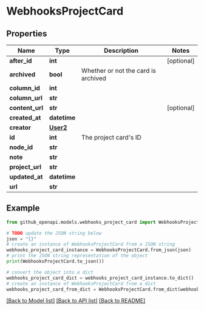 # WebhooksProjectCard


## Properties

Name | Type | Description | Notes
------------ | ------------- | ------------- | -------------
**after_id** | **int** |  | [optional] 
**archived** | **bool** | Whether or not the card is archived | 
**column_id** | **int** |  | 
**column_url** | **str** |  | 
**content_url** | **str** |  | [optional] 
**created_at** | **datetime** |  | 
**creator** | [**User2**](User2.md) |  | 
**id** | **int** | The project card&#39;s ID | 
**node_id** | **str** |  | 
**note** | **str** |  | 
**project_url** | **str** |  | 
**updated_at** | **datetime** |  | 
**url** | **str** |  | 

## Example

```python
from github_openapi.models.webhooks_project_card import WebhooksProjectCard

# TODO update the JSON string below
json = "{}"
# create an instance of WebhooksProjectCard from a JSON string
webhooks_project_card_instance = WebhooksProjectCard.from_json(json)
# print the JSON string representation of the object
print(WebhooksProjectCard.to_json())

# convert the object into a dict
webhooks_project_card_dict = webhooks_project_card_instance.to_dict()
# create an instance of WebhooksProjectCard from a dict
webhooks_project_card_from_dict = WebhooksProjectCard.from_dict(webhooks_project_card_dict)
```
[[Back to Model list]](../README.md#documentation-for-models) [[Back to API list]](../README.md#documentation-for-api-endpoints) [[Back to README]](../README.md)


